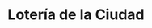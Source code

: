 ---
title: "Lotería de la Ciudad"
url: /ciudad-autonoma-de-buenos-aires/loteria-de-la-ciudad-avenida-diaz-velez-4/
shop: lotería
---